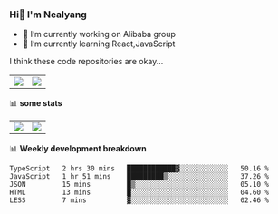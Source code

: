### Hi👋 I'm Nealyang

- 🔭 I’m currently working on Alibaba group
- 🌱 I’m currently learning React,JavaScript


I think these code repositories are okay...

<table>
  <tbody>
    <tr>
      <td>
        <a href="https://github.com/Nealyang/React-Express-Blog-Demo">
          <img align="center" src="https://github-readme-stats.vercel.app/api/pin/?username=Nealyang&repo=React-Express-Blog-Demo&theme=chartreuse-dark" />
        </a>
      </td>
       <td>
        <a href="https://github.com/Nealyang/PersonalBlog">
          <img align="center" src="https://github-readme-stats.vercel.app/api/pin/?username=Nealyang&repo=PersonalBlog&theme=chartreuse-dark" />
        </a>
      </td>
    </tr>
  </tbody>
</table>

📊 **some stats**


<table>
  <tbody>
    <tr>
      <td>
          <img align="center" src="https://github-readme-stats.vercel.app/api?username=Nealyang&theme=chartreuse-dark&show_icons=true" />
      </td>
       <td>
          <img align="center" src="https://github-readme-stats.vercel.app/api/top-langs/?username=Nealyang&theme=chartreuse-dark" />
      </td>
    </tr>
  </tbody>
</table>

📊 **Weekly development breakdown**

<!--START_SECTION:waka-->
```text
TypeScript   2 hrs 30 mins   ████████████▓░░░░░░░░░░░░   50.16 % 
JavaScript   1 hr 51 mins    █████████▒░░░░░░░░░░░░░░░   37.26 % 
JSON         15 mins         █▒░░░░░░░░░░░░░░░░░░░░░░░   05.10 % 
HTML         13 mins         █░░░░░░░░░░░░░░░░░░░░░░░░   04.60 % 
LESS         7 mins          ▓░░░░░░░░░░░░░░░░░░░░░░░░   02.46 % 
```
<!--END_SECTION:waka-->
